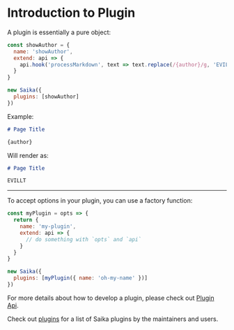 # Introduction to Plugin

A plugin is essentially a pure object:

```js { highlight: [4, 10] }
const showAuthor = {
  name: 'showAuthor',
  extend: api => {
    api.hook('processMarkdown', text => text.replace(/{author}/g, 'EVILLT'))
  }
}

new Saika({
  plugins: [showAuthor]
})
```

Example:

```markdown
# Page Title

{author}
```

Will render as:

```markdown
# Page Title

EVILLT
```

---

To accept options in your plugin, you can use a factory function:

```js
const myPlugin = opts => {
  return {
    name: 'my-plugin',
    extend: api => {
      // do something with `opts` and `api`
    }
  }
}

new Saika({
  plugins: [myPlugin({ name: 'oh-my-name' })]
})
```

For more details about how to develop a plugin, please check out [Plugin Api](/reference/plugin-api).

Check out [plugins](https://github.com/2nthony/saika/tree/master/plugins) for a list of Saika plugins by the maintainers and users.
